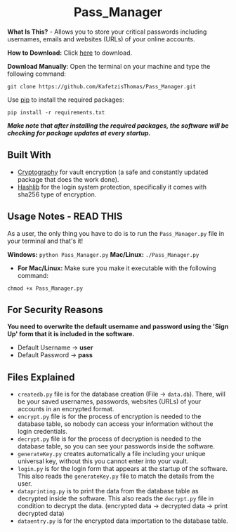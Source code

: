 <h1 align="center">Pass_Manager</h1>

__What Is This?__ - Allows you to store your critical passwords including usernames, emails and websites (URLs) of your online accounts.

__How to Download:__ Click [here](https://github.com/KafetzisThomas/Pass_Manager/archive/refs/heads/main.zip) to download.

__Download Manually__: Open the terminal on your machine and type the following command:
```
git clone https://github.com/KafetzisThomas/Pass_Manager.git
```

Use [pip](https://pip.pypa.io/en/stable) to install the required packages:
```
pip install -r requirements.txt
```
___Make note that after installing the required packages, the software will be checking for package updates at every startup.___

## Built With

- [Cryptography](https://pypi.org/project/cryptography/) for vault encryption (a safe and constantly updated package that does the work done).
- [Hashlib](https://pypi.org/project/hashlib/) for the login system protection, specifically it comes with sha256 type of encryption. 

## Usage Notes - READ THIS

As a user, the only thing you have to do is to run the ```Pass_Manager.py``` file in your terminal and that's it!

__Windows:__
``` python Pass_Manager.py ```
__Mac/Linux:__
``` ./Pass_Manager.py ```
* __For Mac/Linux:__ Make sure you make it executable with the following command:
```
chmod +x Pass_Manager.py
```

## For Security Reasons

__You need to overwrite the default __username__ and __password__ using the 'Sign Up' form that it is included in the software.__

* Default Username -> __user__
* Default Password -> __pass__

## Files Explained

- ```createdb.py``` file is for the database creation (File -> ```data.db```). There, will be your saved usernames, passwords, websites (URLs) of your accounts in an encrypted format.
- ```encrypt.py``` file is for the process of encryption is needed to the database table, so nobody can access your information without the login credentials.
- ```decrypt.py``` file is for the process of decryption is needed to the database table, so you can see your passwords inside the software.
- ```generateKey.py``` creates automatically a file including your unique universal key, without this you cannot enter into your vault.
- ```login.py``` is for the login form that appears at the startup of the software. This also reads the ```generateKey.py``` file to match the details from the user.
- ```dataprinting.py``` is to print the data from the database table as decrypted inside the software. This also reads the ```decrypt.py``` file in condition to decrypt the data. (encrypted data -> decrypted data -> print decrypted data)
- ```dataentry.py``` is for the encrypted data importation to the database table.
